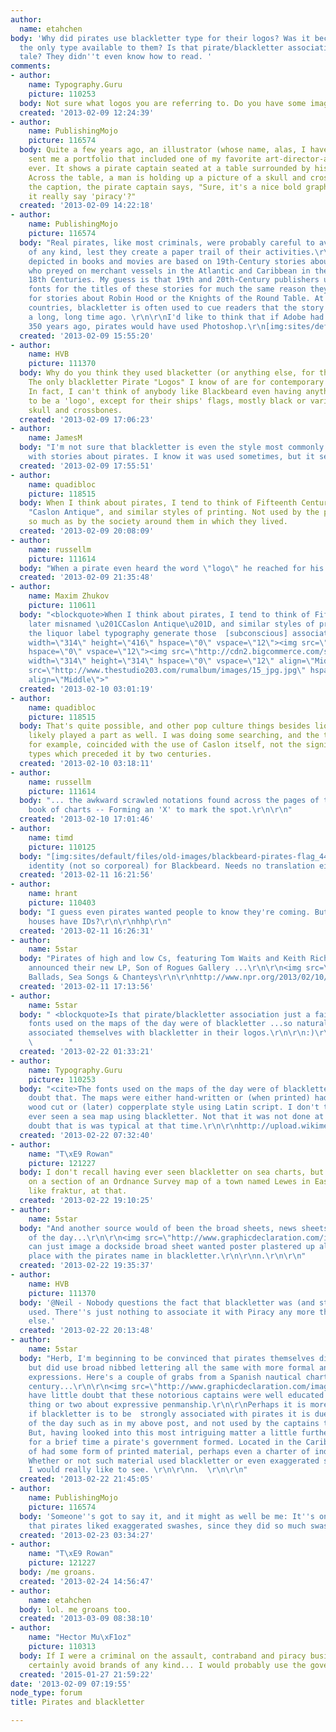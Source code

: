 ```yaml
---
author:
  name: etahchen
body: 'Why did pirates use blackletter type for their logos? Was it because that was
  the only type available to them? Is that pirate/blackletter association just a fairy
  tale? They didn''t even know how to read. '
comments:
- author:
    name: Typography.Guru
    picture: 110253
  body: Not sure what logos you are referring to. Do you have some images?
  created: '2013-02-09 12:24:39'
- author:
    name: PublishingMojo
    picture: 116574
  body: Quite a few years ago, an illustrator (whose name, alas, I have forgotten)
    sent me a portfolio that included one of my favorite art-director-and-client cartoons
    ever. It shows a pirate captain seated at a table surrounded by his pirate crew.
    Across the table, a man is holding up a picture of a skull and crossbones. In
    the caption, the pirate captain says, "Sure, it's a nice bold graphic, but does
    it really say 'piracy'?"
  created: '2013-02-09 14:22:18'
- author:
    name: PublishingMojo
    picture: 116574
  body: "Real pirates, like most criminals, were probably careful to avoid using fonts
    of any kind, lest they create a paper trail of their activities.\r\n\r\nThe pirates
    depicted in books and movies are based on 19th-Century stories about the pirates
    who preyed on merchant vessels in the Atlantic and Caribbean in the 17th and early
    18th Centuries. My guess is that 19th and 20th-Century publishers used blackletter
    fonts for the titles of these stories for much the same reason they used them
    for stories about Robin Hood or the Knights of the Round Table. At least in English-speaking
    countries, blackletter is often used to cue readers that the story took place
    a long, long time ago. \r\n\r\nI'd like to think that if Adobe had been around
    350 years ago, pirates would have used Photoshop.\r\n[img:sites/default/files/old-images/dither_4474.jpg]"
  created: '2013-02-09 15:55:20'
- author:
    name: HVB
    picture: 111370
  body: Why do you think they used blacketter (or anything else, for that matter)?
    The only blackletter Pirate "Logos" I know of are for contemporary software pirates.
    In fact, I can't think of anybody like Blackbeard even having anything you'd consider
    to be a 'logo', except for their ships' flags, mostly black or variations of the
    skull and crossbones.
  created: '2013-02-09 17:06:23'
- author:
    name: JamesM
  body: "I'm not sure that blackletter is even the style most commonly associated
    with stories about pirates. I know it was used sometimes, but it seems a bit formal.\r\n\r\n[img:sites/default/files/old-images/pirates_4949.jpg]"
  created: '2013-02-09 17:55:51'
- author:
    name: quadibloc
    picture: 118515
  body: When I think about pirates, I tend to think of Fifteenth Century, later misnamed
    "Caslon Antique", and similar styles of printing. Not used by the pirates themselves
    so much as by the society around them in which they lived.
  created: '2013-02-09 20:08:09'
- author:
    name: russellm
    picture: 111614
  body: "When a pirate even heard the word \"logo\" he reached for his cutlass. \r\n\r\n"
  created: '2013-02-09 21:35:48'
- author:
    name: Maxim Zhukov
    picture: 110611
  body: "<blockquote>When I think about pirates, I tend to think of Fifteenth Century,
    later misnamed \u201CCaslon Antique\u201D, and similar styles of printing.</blockquote>Does
    the liquor label typography generate those  [subconscious] associations?<img src=\"http://www.cutty-sark.com/sites/default/files/advertising-gallery/main_image/Cuttyposter.jpg\"
    width=\"314\" height=\"416\" hspace=\"0\" vspace=\"12\"><img src=\"http://www.rum.cz/galery/nam/ca/seagram/img/ca162.jpg\"
    hspace=\"0\" vspace=\"12\"><img src=\"http://cdn2.bigcommerce.com/server4600/57a31/products/13044/images/84890/captainmorganlongislandtea175__66554.1353106609.1280.1280.jpg\"
    width=\"314\" height=\"314\" hspace=\"0\" vspace=\"12\" align=\"Middle\"><img
    src=\"http://www.thestudio203.com/rumalbum/images/15_jpg.jpg\" hspace=\"0\" vspace=\"12\"
    align=\"Middle\">"
  created: '2013-02-10 03:01:19'
- author:
    name: quadibloc
    picture: 118515
  body: That's quite possible, and other pop culture things besides liquor labels
    likely played a part as well. I was doing some searching, and the time of Blackbeard,
    for example, coincided with the use of Caslon itself, not the significantly different
    types which preceded it by two centuries.
  created: '2013-02-10 03:18:11'
- author:
    name: russellm
    picture: 111614
  body: "... the awkward scrawled notations found across the pages of the captain's
    book of charts -- Forming an 'X' to mark the spot.\r\n\r\n"
  created: '2013-02-10 17:01:46'
- author:
    name: timd
    picture: 110125
  body: "[img:sites/default/files/old-images/blackbeard-pirates-flag_4418.jpg]\r\n\r\nCorporate
    identity (not so corporeal) for Blackbeard. Needs no translation either.\r\n\r\nTim"
  created: '2013-02-11 16:21:56'
- author:
    name: hrant
    picture: 110403
  body: "I guess even pirates wanted people to know they're coming. But did ninja
    houses have IDs?\r\n\r\nhhp\r\n"
  created: '2013-02-11 16:26:31'
- author:
    name: 5star
  body: "Pirates of high and low Cs, featuring Tom Waits and Keith Richards, have
    announced their new LP, Son of Rogues Gallery ...\r\n\r\n<img src=\"http://www.graphicdeclaration.com/images/blackletterpirate.jpg\">\r\n\r\n...Pirate
    Ballads, Sea Songs & Chanteys\r\n\r\nhttp://www.npr.org/2013/02/10/171309504/first-listen-son-of-rogues-gallery-pirate-ballads-sea-songs-chanteys?sc=tumblr&cc=tumb_music\r\n\r\nn. "
  created: '2013-02-11 17:13:56'
- author:
    name: 5star
  body: " <blockquote>Is that pirate/blackletter association just a fairy tale?</blockquote>\r\n\r\nThe
    fonts used on the maps of the day were of blackletter ...so naturally the pirates
    associated themselves with blackletter in their logos.\r\n\r\n:)\r\n\r\nn. \r\n
    \        "
  created: '2013-02-22 01:33:21'
- author:
    name: Typography.Guru
    picture: 110253
  body: "<cite>The fonts used on the maps of the day were of blackletter .</cite>\r\n\r\nI
    doubt that. The maps were either hand-written or (when printed) had the typical
    wood cut or (later) copperplate style using Latin script. I don't think I have
    ever seen a sea map using blackletter. Not that it was not done at all, but I
    doubt that is was typical at that time.\r\n\r\nhttp://upload.wikimedia.org/wikipedia/commons/4/42/1696_Danckerts_Map_of_Florida,_the_West_Indies,_and_the_Caribbean_-_Geographicus_-_WestIndies-dankerts-1696.jpg"
  created: '2013-02-22 07:32:40'
- author:
    name: "T\xE9 Rowan"
    picture: 121227
  body: I don't recall having ever seen blackletter on sea charts, but I saw it today
    on a section of an Ordnance Survey map of a town named Lewes in East Sussex. Looked
    like fraktur, at that.
  created: '2013-02-22 19:10:25'
- author:
    name: 5star
  body: "And another source would of been the broad sheets, news sheets, newspapers
    of the day...\r\n\r\n<img src=\"http://www.graphicdeclaration.com/images/blackletter_pirates_1.jpg\">\r\n\r\n...I
    can just image a dockside broad sheet wanted poster plastered up all over the
    place with the pirates name in blackletter.\r\n\r\nn.\r\n\r\n"
  created: '2013-02-22 19:35:37'
- author:
    name: HVB
    picture: 111370
  body: '@Neil - Nobody questions the fact that blackletter was (and still is) widely
    used. There''s just nothing to associate it with Piracy any more than with anything
    else.'
  created: '2013-02-22 20:13:48'
- author:
    name: 5star
  body: "Herb, I'm beginning to be convinced that pirates themselves did not use blackletter
    but did use broad nibbed lettering all the same with more formal and exaggerated
    expressions. Here's a couple of grabs from a Spanish nautical chart of late 17th
    century...\r\n\r\n<img src=\"http://www.graphicdeclaration.com/images/blackletter_pirates_2.jpg\">\r\n\r\n...a
    have little doubt that these notorious captains were well educated and knew a
    thing or two about expressive penmanship.\r\n\r\nPerhaps it is more likely that
    if blackletter is to be  strongly associated with pirates it is due to the periodicals
    of the day such as in my above post, and not used by the captains themselves.
    But, having looked into this most intriguing matter a little further there was
    for a brief time a pirate's government formed. Located in the Caribbean it must
    of had some form of printed material, perhaps even a charter of independence.
    Whether or not such material used blackletter or even exaggerated swashes as above
    I would really like to see. \r\n\r\nn.  \r\n\r\n"
  created: '2013-02-22 21:45:05'
- author:
    name: PublishingMojo
    picture: 116574
  body: 'Someone''s got to say it, and it might as well be me: It''s only natural
    that pirates liked exaggerated swashes, since they did so much swashbuckling. '
  created: '2013-02-23 03:34:27'
- author:
    name: "T\xE9 Rowan"
    picture: 121227
  body: /me groans.
  created: '2013-02-24 14:56:47'
- author:
    name: etahchen
  body: lol. me groans too.
  created: '2013-03-09 08:38:10'
- author:
    name: "Hector Mu\xF1oz"
    picture: 110313
  body: If I were a criminal on the assault, contraband and piracy business I would
    certainly avoid brands of any kind... I would probably use the government's flags.
  created: '2015-01-27 21:59:22'
date: '2013-02-09 07:19:55'
node_type: forum
title: Pirates and blackletter

---
```

